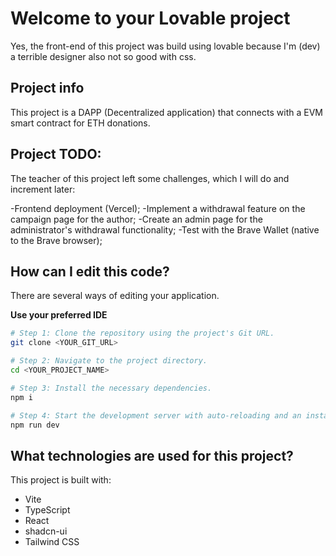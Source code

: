 # Welcome to your Lovable project

Yes, the front-end of this project was build using lovable because I'm (dev) a terrible designer also not so good with css.

## Project info

This project is a DAPP (Decentralized application) that connects with a EVM smart contract for ETH donations.

## Project TODO:

The teacher of this project left some challenges, which I will do and increment later:

-Frontend deployment (Vercel);
-Implement a withdrawal feature on the campaign page for the author;
-Create an admin page for the administrator's withdrawal functionality;
-Test with the Brave Wallet (native to the Brave browser);

## How can I edit this code?

There are several ways of editing your application.

**Use your preferred IDE**

```sh
# Step 1: Clone the repository using the project's Git URL.
git clone <YOUR_GIT_URL>

# Step 2: Navigate to the project directory.
cd <YOUR_PROJECT_NAME>

# Step 3: Install the necessary dependencies.
npm i

# Step 4: Start the development server with auto-reloading and an instant preview.
npm run dev
```


## What technologies are used for this project?

This project is built with:

- Vite
- TypeScript
- React
- shadcn-ui
- Tailwind CSS